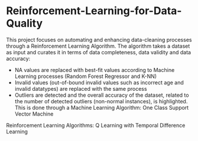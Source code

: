 # Reinforcement-Learning-for-Data-Quality

This project focuses on automating and enhancing data-cleaning processes through a Reinforcement Learning Algorithm. 
The algorithm takes a dataset as input and curates it in terms of data completeness, data validity and data accuracy: 
  - NA values are replaced with best-fit values according to Machine Learning processes (Random Forest Regressor and K-NN)
  - Invalid values (out-of-bound invalid values such as incorrect age and invalid datatypes) are replaced with the same process
  - Outliers are detected and the overall accuracy of the dataset, related to the number of detected outliers (non-normal instances), is highlighted. This is done through a Machine Learning Algorithm: One Class Support Vector Machine 

Reinforcement Learning Algorithms: Q Learning with Temporal Difference Learning 
